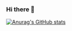 ### Hi there 👋

[![Anurag's GitHub stats](https://github-readme-stats.vercel.app/api?username=centerRyo&count_private=true&show_icons=true&theme=monokai)](https://github.com/anuraghazra/github-readme-stats)

<!--
**centerRyo/centerRyo** is a ✨ _special_ ✨ repository because its `README.md` (this file) appears on your GitHub profile.

Here are some ideas to get you started:

- 🔭 I’m currently working on ...
- 🌱 I’m currently learning ...
- 👯 I’m looking to collaborate on ...
- 🤔 I’m looking for help with ...
- 💬 Ask me about ...
- 📫 How to reach me: ...
- 😄 Pronouns: ...
- ⚡ Fun fact: ...
-->
